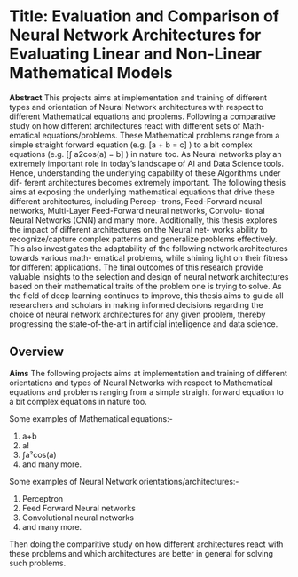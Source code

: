 # Title: Evaluation and Comparison of Neural Network Architectures for Evaluating Linear and Non-Linear Mathematical Models

**Abstract**
This projects aims at implementation and training of different types and orientation of Neural
Network architectures with respect to different Mathematical equations and problems.
Following a comparative study on how different architectures react with different sets of Math-
ematical equations/problems.
These Mathematical problems range from a simple straight forward equation
(e.g. [a + b = c] ) to a bit complex equations (e.g. [∫ a2cos(a) = b] ) in nature too.
As Neural networks play an extremely important role in today’s landscape of AI and Data
Science tools. Hence, understanding the underlying capability of these Algorithms under dif-
ferent architectures becomes extremely important. The following thesis aims at exposing the
underlying mathematical equations that drive these different architectures, including Percep-
trons, Feed-Forward neural networks, Multi-Layer Feed-Forward neural networks, Convolu-
tional Neural Networks (CNN) and many more.
Additionally, this thesis explores the impact of different architectures on the Neural net-
works ability to recognize/capture complex patterns and generalize problems effectively. This
also investigates the adaptability of the following network architectures towards various math-
ematical problems, while shining light on their fitness for different applications.
The final outcomes of this research provide valuable insights to the selection and design of
neural network architectures based on their mathematical traits of the problem one is trying to
solve. As the field of deep learning continues to improve, this thesis aims to guide all researchers
and scholars in making informed decisions regarding the choice of neural network architectures
for any given problem, thereby progressing the state-of-the-art in artificial intelligence and data
science.

## Overview

**Aims**
The following projects aims at implementation and training of different orientations and types of Neural Networks 
with respect to Mathematical equations and problems ranging from a simple straight forward equation to a bit complex equations in nature too.

Some examples of Mathematical equations:-
1) a+b
2) a!
3) ∫a²cos(a)
4) and many more.

Some examples of Neural Network orientations/architectures:-
1) Perceptron
2) Feed Forward Neural networks
3) Convolutional neural networks
4) and many more.

Then doing the comparitive study on how different architectures react with these problems and which architectures are better in general for solving such problems.
